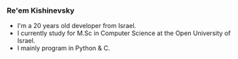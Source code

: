 ### Re'em Kishinevsky

<!--
**ReemKish/ReemKish** is a ✨ _special_ ✨ repository because its `README.md` (this file) appears on your GitHub profile.
-->


- I'm a 20 years old developer from Israel.
- I currently study for M.Sc in Computer Science at the Open University of Israel.
- I mainly program in Python & C.

